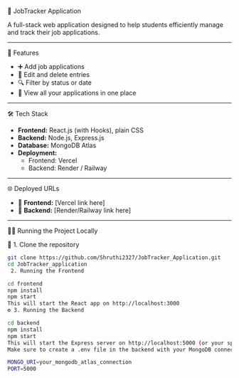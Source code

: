  💼 JobTracker Application

A full-stack web application designed to help students efficiently manage and track their job applications.

---

🚀 Features

- ➕ Add job applications
- 📝 Edit and delete entries
- 🔍 Filter by status or date
- 🧭 View all your applications in one place

---

 🛠 Tech Stack

- **Frontend:** React.js (with Hooks), plain CSS
- **Backend:** Node.js, Express.js
- **Database:** MongoDB Atlas
- **Deployment:**
  - Frontend: Vercel
  - Backend: Render / Railway

---

🌐 Deployed URLs

- 🔗 **Frontend:** [Vercel link here]
- 🔗 **Backend:** [Render/Railway link here]

---

🧑‍💻 Running the Project Locally

 📁 1. Clone the repository

```bash
git clone https://github.com/Shruthi2327/JobTracker_Application.git
cd JobTracker_application
 2. Running the Frontend

cd frontend
npm install
npm start
This will start the React app on http://localhost:3000
⚙️ 3. Running the Backend

cd backend
npm install
npm start
This will start the Express server on http://localhost:5000 (or your specified port)
Make sure to create a .env file in the backend with your MongoDB connection string:

MONGO_URI=your_mongodb_atlas_connection
PORT=5000
